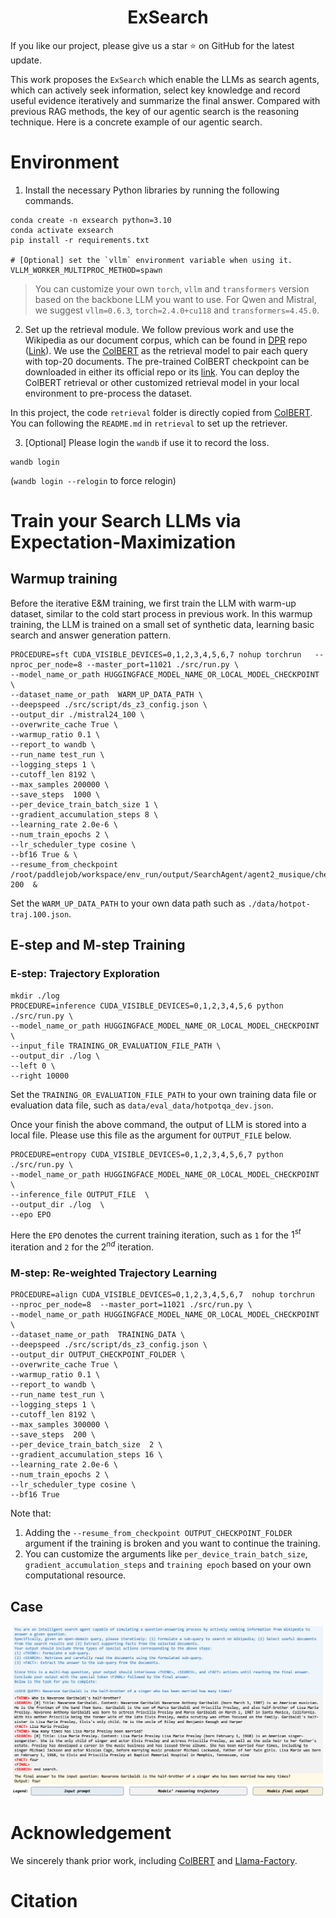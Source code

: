 
<div align="center">
   <h1>ExSearch</h1>
</div>
</div>

If you like our project, please give us a star ⭐ on GitHub for the latest update.



This work proposes the `ExSearch` which enable the LLMs as search agents, which can actively seek information, select key knowledge and record useful evidence iteratively and summarize the final answer. Compared with previous RAG methods, the key of our agentic search is the reasoning technique. Here is a concrete example of our agentic search.


# Environment

1. Install the necessary Python libraries by running the following commands.

```shell
conda create -n exsearch python=3.10
conda activate exsearch
pip install -r requirements.txt 

# [Optional] set the `vllm` environment variable when using it.
VLLM_WORKER_MULTIPROC_METHOD=spawn
```

> You can customize your own `torch`, `vllm` and `transformers` version based on the backbone LLM you want to use.
> For Qwen and Mistral, we suggest `vllm=0.6.3`, `torch=2.4.0+cu118` and `transformers=4.45.0`.

2. Set up the retrieval module. We follow previous work and use the Wikipedia as our document corpus, which can be found in [DPR](https://github.com/facebookresearch/DPR/blob/main/dpr/data/download_data.py) repo ([Link](https://dl.fbaipublicfiles.com/dpr/wikipedia_split/psgs_w100.tsv.gz)).
We use the [ColBERT](https://github.com/stanford-futuredata/ColBERT/tree/main) as the retrieval model to pair each query with top-20 documents. The pre-trained ColBERT checkpoint can be downloaded in either its official repo or its [link](https://downloads.cs.stanford.edu/nlp/data/colbert/colbertv2/colbertv2.0.tar.gz).
You can deploy the ColBERT retrieval or other customized retrieval model in your local environment to pre-process the dataset. 

In this project, the code `retrieval` folder is directly copied from [ColBERT](https://github.com/stanford-futuredata/ColBERT/tree/main). You can following the `README.md` in `retrieval` to set up the retriever.

3. [Optional] Please login the `wandb` if use it to record the loss.
```shell
wandb login
```
(`wandb login --relogin` to force relogin)


# Train your Search LLMs via Expectation-Maximization

## Warmup training
Before the iterative E&M training, we first train the LLM with warm-up dataset, similar to the cold start process in previous work.
In this warmup training, the LLM is trained on a small set of synthetic data, learning basic search and answer generation pattern.

```shell
PROCEDURE=sft CUDA_VISIBLE_DEVICES=0,1,2,3,4,5,6,7 nohup torchrun   --nproc_per_node=8 --master_port=11021 ./src/run.py \
--model_name_or_path HUGGINGFACE_MODEL_NAME_OR_LOCAL_MODEL_CHECKPOINT \
--dataset_name_or_path  WARM_UP_DATA_PATH \
--deepspeed ./src/script/ds_z3_config.json \
--output_dir ./mistral24_100 \
--overwrite_cache True \
--warmup_ratio 0.1 \
--report_to wandb \
--run_name test_run \
--logging_steps 1 \
--cutoff_len 8192 \
--max_samples 200000 \
--save_steps  1000 \
--per_device_train_batch_size 1 \
--gradient_accumulation_steps 8 \
--learning_rate 2.0e-6 \
--num_train_epochs 2 \
--lr_scheduler_type cosine \
--bf16 True & \
--resume_from_checkpoint /root/paddlejob/workspace/env_run/output/SearchAgent/agent2_musique/checkpoint-200  &
```

Set the `WARM_UP_DATA_PATH` to your own data path such as `./data/hotpot-traj.100.json`.


## E-step and M-step Training 

### E-step: Trajectory Exploration

```shell
mkdir ./log
PROCEDURE=inference CUDA_VISIBLE_DEVICES=0,1,2,3,4,5,6 python ./src/run.py \
--model_name_or_path HUGGINGFACE_MODEL_NAME_OR_LOCAL_MODEL_CHECKPOINT \
--input_file TRAINING_OR_EVALUATION_FILE_PATH \
--output_dir ./log \
--left 0 \
--right 10000
```
Set the `TRAINING_OR_EVALUATION_FILE_PATH` to your own training data file or evaluation data file, such as `data/eval_data/hotpotqa_dev.json`.

Once your finish the above command, the output of LLM is stored into a local file. Please use this file as the argument for `OUTPUT_FILE` below.
```shell
PROCEDURE=entropy CUDA_VISIBLE_DEVICES=0,1,2,3,4,5,6,7 python ./src/run.py \
--model_name_or_path HUGGINGFACE_MODEL_NAME_OR_LOCAL_MODEL_CHECKPOINT \
--inference_file OUTPUT_FILE  \
--output_dir ./log  \
--epo EPO
```
Here the `EPO` denotes the current training iteration, such as `1` for the $1^{st}$ iteration and `2` for the $2^{nd}$ iteration.

### M-step: Re-weighted Trajectory Learning

```shell
PROCEDURE=align CUDA_VISIBLE_DEVICES=0,1,2,3,4,5,6,7  nohup torchrun   --nproc_per_node=8  --master_port=11021 ./src/run.py \
--model_name_or_path HUGGINGFACE_MODEL_NAME_OR_LOCAL_MODEL_CHECKPOINT \
--dataset_name_or_path  TRAINING_DATA \
--deepspeed ./src/script/ds_z3_config.json \
--output_dir OUTPUT_CHECKPOINT_FOLDER \
--overwrite_cache True \
--warmup_ratio 0.1 \
--report_to wandb \
--run_name test_run \
--logging_steps 1 \
--cutoff_len 8192 \
--max_samples 300000 \
--save_steps  200 \
--per_device_train_batch_size  2 \
--gradient_accumulation_steps 16 \
--learning_rate 2.0e-6 \
--num_train_epochs 2 \
--lr_scheduler_type cosine \
--bf16 True 
```
Note that:
1. Adding the `--resume_from_checkpoint OUTPUT_CHECKPOINT_FOLDER` argument if the training is broken and you want to continue the training.
2. You can customize the arguments like `per_device_train_batch_size`, `gradient_accumulation_steps` and `training epoch` based on your own computational resource.

## Case

![img.png](./assets/image/case.png)

# Acknowledgement
We sincerely thank prior work, including [ColBERT](https://github.com/stanford-futuredata/ColBERT/tree/main) and [Llama-Factory](https://github.com/hiyouga/LLaMA-Factory/tree/main).


# Citation
```txt

```